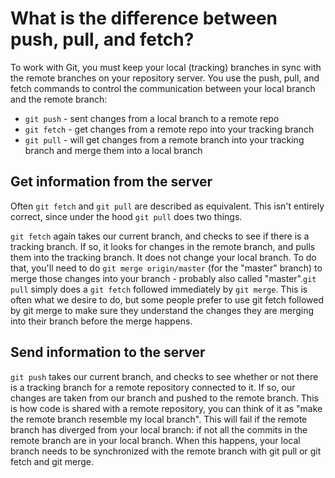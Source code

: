# What is the difference between push, pull, and fetch?

To work with Git, you must keep your local (tracking) branches in sync
with the remote branches on your repository server. You use the push, pull, and
fetch commands to control the communication between your local branch and the
remote branch: 

- `git push` - sent changes from a local branch to a remote repo
- `git fetch` - get changes from a remote repo into your tracking branch
- `git pull` - will get changes from a remote branch into your tracking branch and merge them into a local branch

## Get information from the server

Often `git fetch` and `git pull` are described as equivalent. This isn't entirely
correct, since under the hood `git pull` does two things.

`git fetch` again takes our
current branch, and checks to see if there is a tracking branch. If so, it looks
for changes in the remote branch, and pulls them into the tracking branch. It
does not change your local branch. To do that, you'll need to do
`git merge origin/master` (for the "master" branch) to merge those changes into
your branch - probably also called "master".`git pull` simply does a `git fetch`
followed immediately by `git merge`. This is often what we desire to do, but
some people prefer to use git fetch followed by git merge to make sure they
understand the changes they are merging into their branch before the merge
happens.

## Send information to the server

`git push` takes our
current branch, and checks to see whether or not there is a tracking branch for
a remote repository connected to it. If so, our changes are taken from our
branch and pushed to the remote branch. This is how code is shared with a remote
repository, you can think of it as "make the remote branch resemble my local
branch". This will fail if the remote branch has diverged from your local
branch: if not all the commits in the remote branch are in your local branch.
When this happens, your local branch needs to be synchronized with the remote
branch with git pull or git fetch and git merge.

